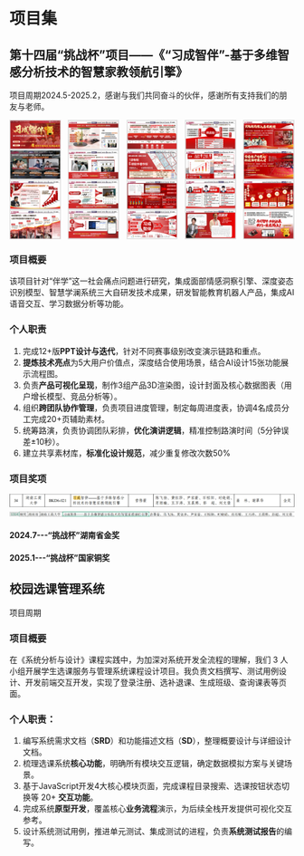 # 项目集
## 第十四届“挑战杯”项目——《“习成智伴”-基于多维智感分析技术的智慧家教领航引擎》
项目周期2024.5-2025.2，感谢与我们共同奋斗的伙伴，感谢所有支持我们的朋友与老师。

<div style="display: flex; justify-content: space-between;">
  <img src="https://github.com/Cisita/myPortfolio/blob/main/imageicon/1.png" alt="图片1" style="width: 18%;transition: transform 0.3s ease; cursor: pointer;" />
  <img src="https://github.com/Cisita/myPortfolio/blob/main/imageicon/2.png" alt="图片2" style="width: 18%;transition: transform 0.3s ease; cursor: pointer;" />
  <img src="https://github.com/Cisita/myPortfolio/blob/main/imageicon/3.png" alt="图片3" style="width: 18%;transition: transform 0.3s ease; cursor: pointer;" />
  <img src="https://github.com/Cisita/myPortfolio/blob/main/imageicon/4.png" alt="图片4" style="width: 18%;transition: transform 0.3s ease; cursor: pointer;" />
  <img src="https://github.com/Cisita/myPortfolio/blob/main/imageicon/5.png" alt="图片5" style="width: 18%;transition: transform 0.3s ease; cursor: pointer;" />
</div>
<script>
  // 添加悬停放大效果
  document.querySelectorAll('img').forEach(img => {
    img.addEventListener('mouseover', () => {
      img.style.transform = 'scale(1.05)';
    });
    img.addEventListener('mouseout', () => {
      img.style.transform = 'scale(1)';
    });
  });
</script>

### 项目概要
该项目针对“伴学”这一社会痛点问题进行研究，集成面部情感洞察引擎、深度姿态识别模型、智慧学澜系统三大自研发技术成果，研发智能教育机器人产品，集成AI语音交互、学习数据分析等功能。
### 个人职责
1. 完成12+版**PPT设计与迭代**，针对不同赛事级别改变演示链路和重点。
2. **提炼技术亮点**为5大用户价值点，深度结合使用场景，结合AI设计15张功能展示流程图。
3. 负责**产品可视化呈现**，制作3组产品3D渲染图，设计封面及核心数据图表（用户增长模型、竞品分析等）。
4. 组织**跨团队协作管理**，负责项目进度管理，制定每周进度表，协调4名成员分工完成20+页辅助素材。
5. 统筹路演，负责协调团队彩排，**优化演讲逻辑**，精准控制路演时间（5分钟误差±10秒）。
6. 建立共享素材库，**标准化设计规范**，减少重复修改次数50%
### 项目奖项
![获奖情况3](https://github.com/Cisita/myPortfolio/blob/main/imageicon/3%23.png)
![获奖情况4](https://github.com/Cisita/myPortfolio/blob/main/imageicon/4%23.png)
#### 2024.7---“挑战杯”湖南省金奖
#### 2025.1---“挑战杯”国家铜奖


## 校园选课管理系统
项目周期
### 项目概要
在《系统分析与设计》课程实践中，为加深对系统开发全流程的理解，我们 3 人小组开展学生选课服务与管理系统课程设计项目。我负责文档撰写、测试用例设计、开发前端交互开发，实现了登录注册、选补退课、生成班级、查询课表等页面。
### 个人职责：​
1. 编写系统需求文档（**SRD**）和功能描述文档（**SD**），整理概要设计与详细设计文档。
2. 梳理选课系统**核心功能**，明确所有模块交互逻辑，确定数据模拟方案与关键场景。
3. 基于JavaScript开发4大核心模块页面，完成课程目录搜索、选课按钮状态切换等 20+ **交互功能**。
4. 完成系统**原型开发**，覆盖核心**业务流程**演示，为后续全栈开发提供可视化交互参考。
5. 设计系统测试用例，推进单元测试、集成测试的进程，负责**系统测试报告**的编写。

